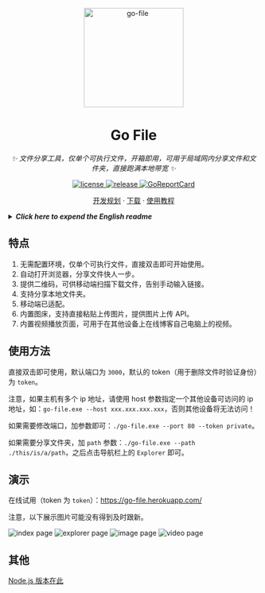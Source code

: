 <p align="center">
  <a href="https://github.com/songquanpeng/go-file"><img src="https://user-images.githubusercontent.com/39998050/108494937-1a573e80-72e3-11eb-81c3-5545d7c2ed6e.jpg" width="200" height="200" alt="go-file"></a>
</p>

<div align="center">

# Go File

_✨ 文件分享工具，仅单个可执行文件，开箱即用，可用于局域网内分享文件和文件夹，直接跑满本地带宽 ✨_  

</div>

<p align="center">
  <a href="https://raw.githubusercontent.com/songquanpeng/go-file/master/LICENSE">
    <img src="https://img.shields.io/github/license/songquanpeng/go-file" alt="license">
  </a>
  <a href="https://github.com/songquanpeng/go-file/releases/latest">
    <img src="https://img.shields.io/github/v/release/songquanpeng/go-file?color=brightgreen&include_prereleases" alt="release">
  </a>
  <a href="https://goreportcard.com/report/github.com/songquanpeng/go-file">
  <img src="https://goreportcard.com/badge/github.com/songquanpeng/go-file" alt="GoReportCard">
  </a>
</p>

<p align="center">
  <a href="https://github.com/songquanpeng/go-file/projects/1">开发规划</a>
  ·
  <a href="https://github.com/songquanpeng/go-file/releases">下载</a>
  ·
  <a href="https://iamazing.cn/page/LAN-SHARE-使用教程">使用教程</a>
</p>


<details>
<summary><strong><i>Click here to expend the English readme</i></strong></summary>
<div>

## Description
File sharing tool, can be used to share files in a LAN.

## Features
1. No need to configure environment and there is only a single executable file.
2. Automatically open browser to make you share file more quickly.
3. Generate QR codes for your mobile phone to scan.
4. Easily share all the content of a local dir.

## Usage
Just double-click to use with default port `3000` and default token (used to verify identity when user try to delete files) `token`.

If you want to change the port and token, run it like this:`./go-file.exe -port 80 -token private`.

Your can also public a local path by providing a `path` like this : `./go-file.exe -path ./this/is/a/path` 

## Demo
![desktop](https://user-images.githubusercontent.com/39998050/130427067-80bf3cc5-5fee-488a-bea5-e323b9458064.png)
![explorer view](https://user-images.githubusercontent.com/39998050/144734218-d8969c22-f626-464d-b0c5-c32ec61b4e7d.png)
![mobile](https://user-images.githubusercontent.com/39998050/130427229-10da003f-8d9a-4591-b32c-efedbac419fb.png)
## Others
[Node.js version is here.](https://github.com/songquanpeng/lan-share)
</div>
</details>


## 特点
1. 无需配置环境，仅单个可执行文件，直接双击即可开始使用。
2. 自动打开浏览器，分享文件快人一步。
3. 提供二维码，可供移动端扫描下载文件，告别手动输入链接。
4. 支持分享本地文件夹。
5. 移动端已适配。
6. 内置图床，支持直接粘贴上传图片，提供图片上传 API。
7. 内置视频播放页面，可用于在其他设备上在线博客自己电脑上的视频。

## 使用方法
直接双击即可使用，默认端口为 `3000`，默认的 token（用于删除文件时验证身份）为 `token`。

注意，如果主机有多个 ip 地址，请使用 host 参数指定一个其他设备可访问的 ip 地址，如：`go-file.exe --host xxx.xxx.xxx.xxx`，否则其他设备将无法访问！

如果需要修改端口，加参数即可：`./go-file.exe --port 80 --token private`。

如果需要分享文件夹，加 `path` 参数：`./go-file.exe --path ./this/is/a/path`，之后点击导航栏上的 `Explorer` 即可。

## 演示
在线试用（token 为 `token`）：https://go-file.herokuapp.com/

注意，以下展示图片可能没有得到及时跟新。

![index page](https://user-images.githubusercontent.com/39998050/130427067-80bf3cc5-5fee-488a-bea5-e323b9458064.png)
![explorer page](https://user-images.githubusercontent.com/39998050/177032568-8af95d7e-87ab-4e60-804b-5e49addfb6ab.png)
![image page](https://user-images.githubusercontent.com/39998050/177032659-c8c68186-09f4-4142-9f57-70bcb4a4cda1.png)
![video page](https://user-images.githubusercontent.com/39998050/177032588-8946abde-a8da-45a2-a389-c16dba9cea34.png)

## 其他
[Node.js 版本在此](https://github.com/songquanpeng/lan-share)
